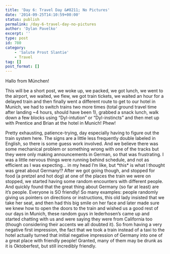 ```yaml
---
title: 'Day 6: Travel Day &#8211; No Pictures'
date: '2014-09-25T14:10:59+00:00'
status: publish
permalink: /day-6-travel-day-no-pictures
author: 'Dylan Pavelko'
excerpt: ''
type: post
id: 780
category:
    - 'Salute Prost Slantie'
    - Travel
tag: []
post_format: []
---
```

Hallo from München!

This will be a short post, we woke up, we packed, we got lunch, we went to the airport, we waited, we flew, we got train tickets, we waited an hour for a delayed train and then finally went a different route to get to our hotel in Munich, we had to switch trains two more times (total ground travel time after landing ~4 hours, should have been 1), grabbed a snack lunch, walk down a few blocks using “Dyl-intution” or “Dyl-instincts” and then met up with Prentice and Brian at the hotel in Munich! Phew!

Pretty exhausting, patience-trying, day especially having to figure out the train system here. The signs are a little less frequently double labeled in English, so there is some guess work involved. And we believe there was some mechanical problem or something wrong with one of the tracks but they were only making announcements in German, so that was frustrating. I was a little nervous things were running behind schedule, and not as efficient as I was expecting… in my head I’m like, but \*this\* is what I thought was great about Germany!? After we got going though, and stopped for food (a pretzel and hot dog) at one of the places the train we were on stopped, we started having some random encounters with different people. And quickly found that the great thing about Germany (so far at least) are it’s people. Everyone is SO friendly! So many examples: people randomly giving us pointers on directions or instructions, this old lady insisted that we take her seat, and then had this big smile on her face and later made sure we knew how to open the doors to the train and wished us a good rest of our days in Munich, these random guys in lederhosen’s came up and started chatting with us and were saying they were from California too (though considering their accents we all doubted it). So from having a very negative first impression, the fact that we took a train instead of a taxi to the hotel actually turned that initial negative impression of Germany into one of a great place with friendly people! Granted, many of them may be drunk as it is Oktoberfest, but still incredibly friendly.